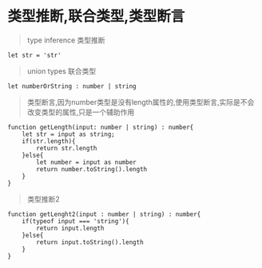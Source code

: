 # 类型推断,联合类型,类型断言

> type inference 类型推断
```
let str = 'str'
```

> union types 联合类型
```
let numberOrString : number | string
```

> 类型断言,因为number类型是没有length属性的,使用类型断言,实际是不会改变类型的属性,只是一个辅助作用
```
function getLength(input: number | string) : number{
    let str = input as string;
    if(str.length){
        return str.length
    }else{
        let number = input as number
        return number.toString().length 
    }
}

```

> 类型推断2
```
function getLenght2(input : number | string) : number{
    if(typeof input === 'string'){
        return input.length
    }else{
        return input.toString().length
    }
}
```